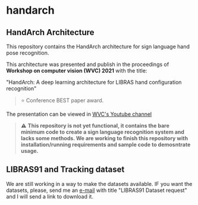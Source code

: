 # handarch

## HandArch Architecture

This repository contains the HandArch architecture for sign language hand pose recognition.

This architecture was presented and publish in the proceedings of **Workshop on computer vision (WVC) 2021** with the title:

"HandArch: A deep learning architecture for LIBRAS hand configuration recognition"

> :star: Conference BEST paper award.

The presentation can be viewed in [WVC's Youtube channel](https://www.youtube.com/watch?v=H8EO7pQV13o)


> :warning: **This repository is not yet functional, 
it contains the bare minimum code to create a sign 
language recognition system and lacks some methods.
We are working to finish this repository with installation/running requirements and sample code to demosntrate usage.**


## LIBRAS91 and Tracking dataset

We are still working in a way to make the datasets available. IF you want the datasets, please, send me an [e-mail](gabriel.carvalho@ufabc.edu.br)
with title "LIBRAS91 Dataset request" and I will send a link to download it.

